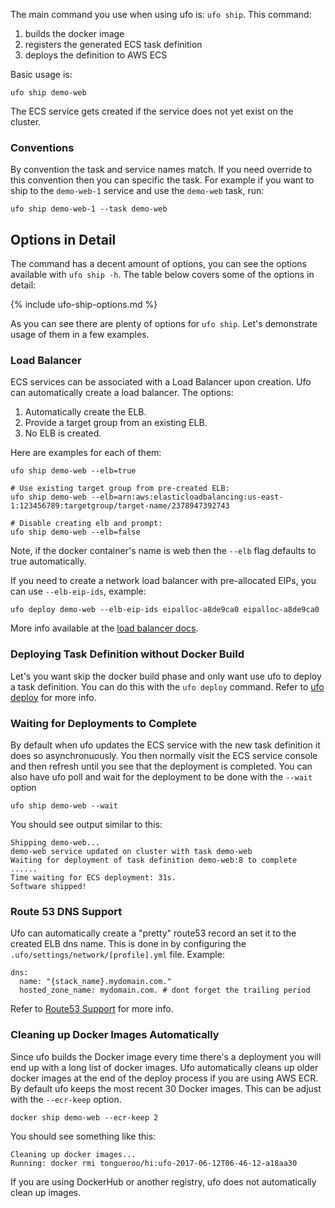 The main command you use when using ufo is: `ufo ship`.  This command:

1. builds the docker image
2. registers the generated ECS task definition
3. deploys the definition to AWS ECS

Basic usage is:

    ufo ship demo-web

The ECS service gets created if the service does not yet exist on the cluster.

### Conventions

By convention the task and service names match. If you need override to this convention then you can specific the task.  For example if you want to ship to the `demo-web-1` service and use the `demo-web` task, run:

    ufo ship demo-web-1 --task demo-web

## Options in Detail

The command has a decent amount of options, you can see the options available with `ufo ship -h`.  The table below covers some of the options in detail:

{% include ufo-ship-options.md %}

As you can see there are plenty of options for `ufo ship`.  Let's demonstrate usage of them in a few examples.

### Load Balancer

ECS services can be associated with a Load Balancer upon creation. Ufo can automatically create a load balancer.  The options:

1. Automatically create the ELB.
2. Provide a target group from an existing ELB.
3. No ELB is created.

Here are examples for each of them:

    ufo ship demo-web --elb=true

    # Use existing target group from pre-created ELB:
    ufo ship demo-web --elb=arn:aws:elasticloadbalancing:us-east-1:123456789:targetgroup/target-name/2378947392743

    # Disable creating elb and prompt:
    ufo ship demo-web --elb=false

Note, if the docker container's name is web then the `--elb` flag defaults to true automatically.

If you need to create a network load balancer with pre-allocated EIPs, you can use `--elb-eip-ids`, example:

    ufo deploy demo-web --elb-eip-ids eipalloc-a8de9ca0 eipalloc-a8de9ca0

More info available at the [load balancer docs](http://ufoships.com/docs/load-balancer/).

### Deploying Task Definition without Docker Build

Let's you want skip the docker build phase and only want use ufo to deploy a task definition. You can do this with the `ufo deploy` command.  Refer to [ufo deploy](http://ufoships.com/reference/ufo-deploy/) for more info.

### Waiting for Deployments to Complete

By default when ufo updates the ECS service with the new task definition it does so asynchronuously. You then normally visit the ECS service console and then refresh until you see that the deployment is completed.  You can also have ufo poll and wait for the deployment to be done with the `--wait` option

    ufo ship demo-web --wait

You should see output similar to this:

    Shipping demo-web...
    demo-web service updated on cluster with task demo-web
    Waiting for deployment of task definition demo-web:8 to complete
    ......
    Time waiting for ECS deployment: 31s.
    Software shipped!

### Route 53 DNS Support

Ufo can automatically create a "pretty" route53 record an set it to the created ELB dns name. This is done in by configuring the `.ufo/settings/network/[profile].yml` file. Example:

    dns:
      name: "{stack_name}.mydomain.com."
      hosted_zone_name: mydomain.com. # dont forget the trailing period

Refer to [Route53 Support](http://ufoships.com/docs/route53-support/) for more info.

### Cleaning up Docker Images Automatically

Since ufo builds the Docker image every time there's a deployment you will end up with a long list of docker images.  Ufo automatically cleans up older docker images at the end of the deploy process if you are using AWS ECR.  By default ufo keeps the most recent 30 Docker images. This can be adjust with the `--ecr-keep` option.

    docker ship demo-web --ecr-keep 2

You should see something like this:

    Cleaning up docker images...
    Running: docker rmi tongueroo/hi:ufo-2017-06-12T06-46-12-a18aa30

If you are using DockerHub or another registry, ufo does not automatically clean up images.

